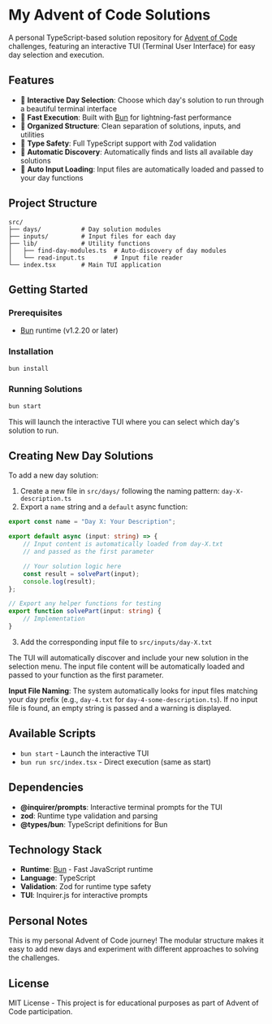 # My Advent of Code Solutions

A personal TypeScript-based solution repository for [Advent of Code](https://adventofcode.com) challenges, featuring an interactive TUI (Terminal User Interface) for easy day selection and execution.

## Features

- 🎯 **Interactive Day Selection**: Choose which day's solution to run through a beautiful terminal interface
- 🚀 **Fast Execution**: Built with [Bun](https://bun.com) for lightning-fast performance
- 📁 **Organized Structure**: Clean separation of solutions, inputs, and utilities
- 🔧 **Type Safety**: Full TypeScript support with Zod validation
- 📝 **Automatic Discovery**: Automatically finds and lists all available day solutions
- 📄 **Auto Input Loading**: Input files are automatically loaded and passed to your day functions

## Project Structure

```
src/
├── days/           # Day solution modules
├── inputs/         # Input files for each day
├── lib/            # Utility functions
│   ├── find-day-modules.ts  # Auto-discovery of day modules
│   └── read-input.ts        # Input file reader
└── index.tsx       # Main TUI application
```

## Getting Started

### Prerequisites

- [Bun](https://bun.com) runtime (v1.2.20 or later)

### Installation

```bash
bun install
```

### Running Solutions

```bash
bun start
```

This will launch the interactive TUI where you can select which day's solution to run.

## Creating New Day Solutions

To add a new day solution:

1. Create a new file in `src/days/` following the naming pattern: `day-X-description.ts`
2. Export a `name` string and a `default` async function:

```typescript
export const name = "Day X: Your Description";

export default async (input: string) => {
    // Input content is automatically loaded from day-X.txt
    // and passed as the first parameter

    // Your solution logic here
    const result = solvePart(input);
    console.log(result);
};

// Export any helper functions for testing
export function solvePart(input: string) {
    // Implementation
}
```

3. Add the corresponding input file to `src/inputs/day-X.txt`

The TUI will automatically discover and include your new solution in the selection menu. The input file content will be automatically loaded and passed to your function as the first parameter.

**Input File Naming**: The system automatically looks for input files matching your day prefix (e.g., `day-4.txt` for `day-4-some-description.ts`). If no input file is found, an empty string is passed and a warning is displayed.

## Available Scripts

- `bun start` - Launch the interactive TUI
- `bun run src/index.tsx` - Direct execution (same as start)

## Dependencies

- **@inquirer/prompts**: Interactive terminal prompts for the TUI
- **zod**: Runtime type validation and parsing
- **@types/bun**: TypeScript definitions for Bun

## Technology Stack

- **Runtime**: [Bun](https://bun.com) - Fast JavaScript runtime
- **Language**: TypeScript
- **Validation**: Zod for runtime type safety
- **TUI**: Inquirer.js for interactive prompts

## Personal Notes

This is my personal Advent of Code journey! The modular structure makes it easy to add new days and experiment with different approaches to solving the challenges.

## License

MIT License - This project is for educational purposes as part of Advent of Code participation.
